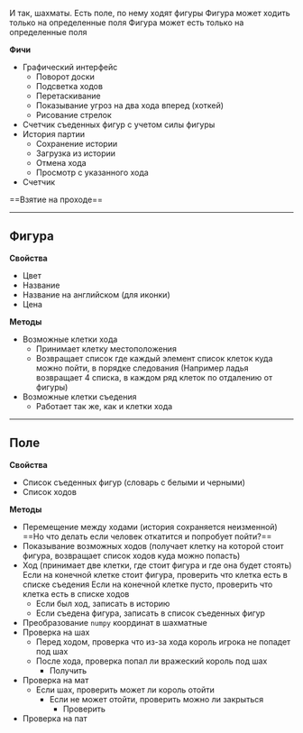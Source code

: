 И так, шахматы.
Есть поле, по нему ходят фигуры
Фигура может ходить только на определенные поля
Фигура может есть только на определенные поля

**Фичи**

- Графический интерфейс
  - Поворот доски
  - Подсветка ходов
  - Перетаскивание
  - Показывание угроз на два хода вперед (хоткей)
  - Рисование стрелок
- Счетчик съеденных фигур с учетом силы фигуры
- История партии
  - Сохранение истории
  - Загрузка из истории
  - Отмена хода
  - Просмотр с указанного хода
- Счетчик

==Взятие на проходе==

---

## Фигура

**Свойства**

- Цвет
- Название
- Название на английском (для иконки)
- Цена

**Методы**

- Возможные клетки хода
  - Принимает клетку местоположения
  - Возвращает список где каждый элемент список клеток куда можно пойти, в порядке следования
    (Например ладья возвращает 4 списка, в каждом ряд клеток по отдалению от фигуры)
- Возможные клетки съедения
  - Работает так же, как и клетки хода

---

## Поле

**Свойства**

- Список съеденных фигур (словарь с белыми и черными)
- Список ходов

**Методы**

- Перемещение между ходами (история сохраняется неизменной)
  ==Но что делать если человек откатится и попробует пойти?==
- Показывание возможных ходов (получает клетку на которой стоит фигура, возвращает список ходов куда можно попасть)
- Ход (принимает две клетки, где стоит фигура и где она будет стоять)
  Если на конечной клетке стоит фигура, проверить что клетка есть в списке съедения
  Если на конечной клетке пусто, проверить что клетка есть в списке ходов
  - Если был ход, записать в историю
  - Если съедена фигура, записать в список съеденных фигур
- Преобразование `numpy` координат в шахматные
- Проверка на шах
  - Перед ходом, проверка что из-за хода король игрока не попадет под шах
  - После хода, проверка попал ли вражеский король под шах
    - Получить
- Проверка на мат
  - Если шах, проверить может ли король отойти
    - Если не может отойти, проверить можно ли закрыться
      - Проверить
- Проверка на пат
